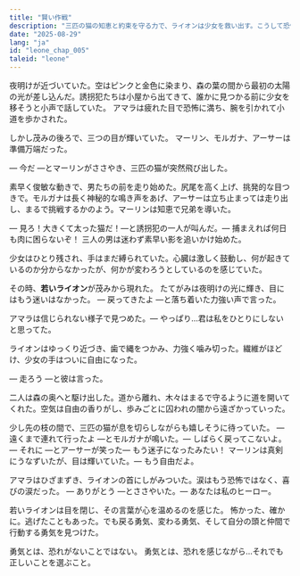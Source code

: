 ```yaml
---
title: "賢い作戦"
description: "三匹の猫の知恵と約束を守る力で、ライオンは少女を救い出す。こうして恐怖は味方となり、友情は救いとなり、運命は伝説へと変わる。"
date: "2025-08-29"
lang: "ja"
id: "leone_chap_005"
taleid: "leone"
---
```


夜明けが近づいていた。空はピンクと金色に染まり、森の葉の間から最初の太陽の光が差し込んだ。誘拐犯たちは小屋から出てきて、誰かに見つかる前に少女を移そうと小声で話していた。
アマラは疲れた目で恐怖に満ち、腕を引かれて小道を歩かされた。

しかし茂みの後ろで、三つの目が輝いていた。
マーリン、モルガナ、アーサーは準備万端だった。

— 今だ —とマーリンがささやき、三匹の猫が突然飛び出した。

素早く俊敏な動きで、男たちの前を走り始めた。尻尾を高く上げ、挑発的な目つきで。モルガナは長く神秘的な鳴き声をあげ、アーサーは立ち止まっては走り出し、まるで挑戦するかのよう。マーリンは知恵で兄弟を導いた。

— 見ろ！大きくて太った猫だ！—と誘拐犯の一人が叫んだ。— 捕まえれば何日も肉に困らないぞ！
三人の男は迷わず素早い影を追いかけ始めた。

少女はひとり残され、手はまだ縛られていた。心臓は激しく鼓動し、何が起きているのか分からなかったが、何かが変わろうとしているのを感じていた。

その時、**若いライオン**が茂みから現れた。
たてがみは夜明けの光に輝き、目にはもう迷いはなかった。
— 戻ってきたよ —と落ち着いた力強い声で言った。

アマラは信じられない様子で見つめた。— やっぱり…君は私をひとりにしないと思ってた。

ライオンはゆっくり近づき、歯で縄をつかみ、力強く噛み切った。繊維がほどけ、少女の手はついに自由になった。

— 走ろう —と彼は言った。

二人は森の奥へと駆け出した。道から離れ、木々はまるで守るように道を開いてくれた。空気は自由の香りがし、歩みごとに囚われの闇から遠ざかっていった。

少し先の枝の間で、三匹の猫が息を切らしながらも嬉しそうに待っていた。
— 遠くまで連れて行ったよ —とモルガナが鳴いた。— しばらく戻ってこないよ。
— それに —とアーサーが笑った— もう迷子になったみたい！
マーリンは真剣にうなずいたが、目は輝いていた。— もう自由だよ。

アマラはひざまずき、ライオンの首にしがみついた。涙はもう恐怖ではなく、喜びの涙だった。
— ありがとう —とささやいた。— あなたは私のヒーロー。

若いライオンは目を閉じ、その言葉が心を温めるのを感じた。
怖かった、確かに。逃げたこともあった。でも戻る勇気、変わる勇気、そして自分の頭と仲間で行動する勇気を見つけた。

勇気とは、恐れがないことではない。
勇気とは、恐れを感じながら…それでも正しいことを選ぶこと。
